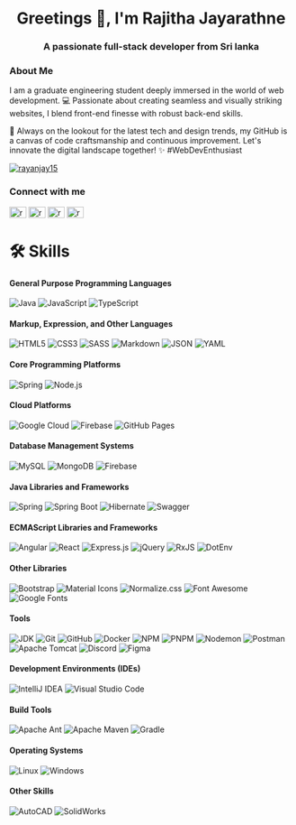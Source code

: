 <h1 align="center">Greetings 👋, I'm Rajitha Jayarathne</h1>
<h3 align="center">A passionate full-stack developer from Sri lanka</h3>
<h3 align="left">About Me</h3>
<p align="left">
  I am a graduate engineering student deeply immersed in the world of web development. 💻 Passionate about creating seamless and visually striking websites, I blend front-end finesse with robust back-end skills.

🚀 Always on the lookout for the latest tech and design trends, my GitHub is a canvas of code craftsmanship and continuous improvement. Let's innovate the digital landscape together! ✨ #WebDevEnthusiast
</p>

<p align="left"> <a href="https://twitter.com/rayanjay15" target="blank"><img src="https://img.shields.io/twitter/follow/rayanjay15?logo=twitter&style=for-the-badge" alt="rayanjay15" /></a> </p>

<h3 align="left">Connect with me</h3>
<p align="left">
<a href="https://twitter.com/rayanjay15" target="blank"><img align="center" src="https://raw.githubusercontent.com/rahuldkjain/github-profile-readme-generator/master/src/images/icons/Social/twitter.svg" alt="rayanjay15" height="20" width="30" /></a>
<a href="https://linkedin.com/in/rayanjay15" target="blank"><img align="center" src="https://raw.githubusercontent.com/rahuldkjain/github-profile-readme-generator/master/src/images/icons/Social/linked-in-alt.svg" alt="rayanjay15" height="20" width="30" /></a>
<a href="https://www.hackerrank.com/rayanjay15" target="blank"><img align="center" src="https://raw.githubusercontent.com/rahuldkjain/github-profile-readme-generator/master/src/images/icons/Social/hackerrank.svg" alt="rayanjay15" height="20" width="30" /></a>
<a href="https://www.leetcode.com/rayanjay15" target="blank"><img align="center" src="https://raw.githubusercontent.com/rahuldkjain/github-profile-readme-generator/master/src/images/icons/Social/leet-code.svg" alt="rayanjay15" height="20" width="30" /></a>
</p>
<h1>                                        </h1>

# 🛠️ Skills

####  General Purpose Programming Languages
![Java](https://img.shields.io/badge/Java-%23ED8B00.svg?&style=for-the-badge&logo=java&logoColor=white)
![JavaScript](https://img.shields.io/badge/JavaScript-%23323330.svg?&style=for-the-badge&logo=javascript&logoColor=%23F7DF1E)
![TypeScript](https://img.shields.io/badge/TypeScript-%2320232A.svg?&style=for-the-badge&logo=typescript&logoColor=%3178C6)


####  Markup, Expression, and Other Languages
![HTML5](https://img.shields.io/badge/HTML5-%23E34F26.svg?&style=for-the-badge&logo=html5&logoColor=white)
![CSS3](https://img.shields.io/badge/CSS3-%231572B6.svg?&style=for-the-badge&logo=css3&logoColor=white)
![SASS](https://img.shields.io/badge/SASS-%23CC6699.svg?&style=for-the-badge&logo=sass&logoColor=white)
![Markdown](https://img.shields.io/badge/Markdown-%23000000.svg?&style=for-the-badge&logo=markdown&logoColor=white)
![JSON](https://img.shields.io/badge/JSON-%23000000.svg?&style=for-the-badge&logo=json&logoColor=white)
![YAML](https://img.shields.io/badge/YAML-%231A202C.svg?&style=for-the-badge&logo=yaml&logoColor=white)

####  Core Programming Platforms
![Spring](https://img.shields.io/badge/Spring-%236DB33F.svg?&style=for-the-badge&logo=spring&logoColor=white)
![Node.js](https://img.shields.io/badge/Node.js-%23339933.svg?&style=for-the-badge&logo=node.js&logoColor=white)

####  Cloud Platforms
![Google Cloud](https://img.shields.io/badge/Google_Cloud-%234285F4.svg?&style=for-the-badge&logo=google-cloud&logoColor=white)
![Firebase](https://img.shields.io/badge/Firebase-%23FFCA28.svg?&style=for-the-badge&logo=firebase&logoColor=black)
![GitHub Pages](https://img.shields.io/badge/GitHub_Pages-%23181717.svg?&style=for-the-badge&logo=github&logoColor=white)

####  Database Management Systems
![MySQL](https://img.shields.io/badge/MySQL-%234479A1.svg?&style=for-the-badge&logo=mysql&logoColor=white)
![MongoDB](https://img.shields.io/badge/MongoDB-%2347A248.svg?&style=for-the-badge&logo=mongodb&logoColor=white)
![Firebase](https://img.shields.io/badge/Firebase-%23FFCA28.svg?&style=for-the-badge&logo=firebase&logoColor=black)

####  Java Libraries and Frameworks
![Spring](https://img.shields.io/badge/Spring-%236DB33F.svg?&style=for-the-badge&logo=spring&logoColor=white)
![Spring Boot](https://img.shields.io/badge/Spring_Boot-%236DB33F.svg?&style=for-the-badge&logo=spring-boot&logoColor=white)
![Hibernate](https://img.shields.io/badge/Hibernate-%23339933.svg?&style=for-the-badge&logo=hibernate&logoColor=white)
![Swagger](https://img.shields.io/badge/Swagger-%2385EA2D.svg?&style=for-the-badge&logo=swagger&logoColor=black)

#### ECMAScript Libraries and Frameworks
![Angular](https://img.shields.io/badge/Angular-%23DD0031.svg?&style=for-the-badge&logo=angular&logoColor=white)
![React](https://img.shields.io/badge/React-%2361DAFB.svg?&style=for-the-badge&logo=react&logoColor=black)
![Express.js](https://img.shields.io/badge/Express.js-%23404D59.svg?&style=for-the-badge&logo=express&logoColor=%2361DAFB)
![jQuery](https://img.shields.io/badge/jQuery-%230769AD.svg?&style=for-the-badge&logo=jquery&logoColor=white)
![RxJS](https://img.shields.io/badge/RxJS-%23B7178C.svg?&style=for-the-badge&logo=reactivex&logoColor=white)
![DotEnv](https://img.shields.io/badge/DotEnv-%235C812F.svg?&style=for-the-badge&logo=dotenv&logoColor=white)

####  Other Libraries
![Bootstrap](https://img.shields.io/badge/Bootstrap-%23563D7C.svg?&style=for-the-badge&logo=bootstrap&logoColor=white)
![Material Icons](https://img.shields.io/badge/Material_Icons-%232196F3.svg?&style=for-the-badge&logo=material-design-icons&logoColor=white)
![Normalize.css](https://img.shields.io/badge/Normalize.css-%23352A31.svg?&style=for-the-badge&logo=github&logoColor=white)
![Font Awesome](https://img.shields.io/badge/Font_Awesome-%23333.svg?&style=for-the-badge&logo=font-awesome&logoColor=white)
![Google Fonts](https://img.shields.io/badge/Google_Fonts-%234285F4.svg?&style=for-the-badge&logo=google-fonts&logoColor=white)



####  Tools

![JDK](https://img.shields.io/badge/JDK-%23EA3E3E.svg?&style=for-the-badge&logo=java&logoColor=white)
![Git](https://img.shields.io/badge/Git-%23F05032.svg?&style=for-the-badge&logo=git&logoColor=white)
![GitHub](https://img.shields.io/badge/GitHub-%23181717.svg?&style=for-the-badge&logo=github&logoColor=white)
![Docker](https://img.shields.io/badge/Docker-%232496ED.svg?&style=for-the-badge&logo=docker&logoColor=white)
![NPM](https://img.shields.io/badge/NPM-%23CB3837.svg?&style=for-the-badge&logo=npm&logoColor=white)
![PNPM](https://img.shields.io/badge/PNPM-%23F53828.svg?&style=for-the-badge&logo=pnpm&logoColor=white)
![Nodemon](https://img.shields.io/badge/Nodemon-%232496ED.svg?&style=for-the-badge&logo=nodemon&logoColor=white)
![Postman](https://img.shields.io/badge/Postman-%23FF6C37.svg?&style=for-the-badge&logo=postman&logoColor=white)
![Apache Tomcat](https://img.shields.io/badge/Apache_Tomcat-%23F8DC75.svg?&style=for-the-badge&logo=apache&logoColor=black)
![Discord](https://img.shields.io/badge/Discord-%237289DA.svg?&style=for-the-badge&logo=discord&logoColor=white)
![Figma](https://img.shields.io/badge/Figma-%23F24E1E.svg?&style=for-the-badge&logo=figma&logoColor=white)

####  Development Environments (IDEs)

![IntelliJ IDEA](https://img.shields.io/badge/IntelliJ_IDEA-%23000000.svg?&style=for-the-badge&logo=intellij-idea&logoColor=white)
![Visual Studio Code](https://img.shields.io/badge/Visual_Studio_Code-%23007ACC.svg?&style=for-the-badge&logo=visual-studio-code&logoColor=white)

####  Build Tools

![Apache Ant](https://img.shields.io/badge/Apache_Ant-%23A81C7D.svg?&style=for-the-badge&logo=apache-ant&logoColor=white)
![Apache Maven](https://img.shields.io/badge/Apache_Maven-%23C71A36.svg?&style=for-the-badge&logo=apache-maven&logoColor=white)
![Gradle](https://img.shields.io/badge/Gradle-%23002326.svg?&style=for-the-badge&logo=gradle&logoColor=white)

####  Operating Systems

![Linux](https://img.shields.io/badge/Linux-%23FCC624.svg?&style=for-the-badge&logo=linux&logoColor=black)
![Windows](https://img.shields.io/badge/Windows-%230078D6.svg?&style=for-the-badge&logo=windows&logoColor=white)

####  Other Skills

![AutoCAD](https://img.shields.io/badge/AutoCAD-%23FF8C00.svg?&style=for-the-badge&logo=autocad&logoColor=white)
![SolidWorks](https://img.shields.io/badge/SolidWorks-%23E60000.svg?&style=for-the-badge&logo=solidworks&logoColor=white)













